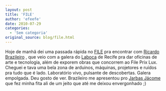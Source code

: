 ```yaml
---
layout: post
title: 'FILE'
author: 'efeefe'
date: 2010-07-29
categories:
  - 'Sem categoria'
original_source: blog/file.html
---
```


Hoje de manhã dei uma passada rápida no [FILE](http://file.org.br/) pra encontrar com [Ricardo Brazileiro](http://rbrazileiro.info/) , que veio com a galera do [Laboca](http://olaboca.wordpress.com/) de Recife pra dar oficinas de arte e tecnologia, além de exporem obras que concorrem ao File Prix Lux. Cheguei e tava uma bela zona de arduinos, máquinas, projetores e ruídos pra tudo que é lado. Laboratório vivo, pulsante de descobertas. Galera empolgada. Deu gosto de ver. Brazileiro me apresentou pro [Jarbas Jácome](http://jarbasjacome.wordpress.com/) que fez minha fita ali de um jeito que até me deixou envergonhado ;)

